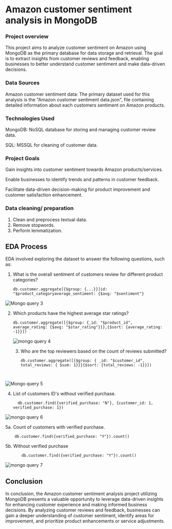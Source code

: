 # Amazon customer sentiment analysis in MongoDB
### Project overview

This project aims to analyze customer sentiment on Amazon using MongoDB as the primary database for data storage and retrieval. The goal is to extract insights from customer reviews and feedback, enabling businesses to better understand customer sentiment and make data-driven decisions.

### Data Sources

Amazon customer sentiment data: The primary dataset used for this analysis is the "Amazon customer sentiment data.json", file containing detailed information about each customers sentiment on Amazon products. 

### Technologies Used

MongoDB: NoSQL database for storing and managing customer review data.

SQL: MSSQL for cleaning of customer data.

### Project Goals

Gain insights into customer sentiment towards Amazon products/services.

Enable businesses to identify trends and patterns in customer feedback.

Facilitate data-driven decision-making for product improvement and customer satisfaction enhancement.

### Data cleaning/ preparation

1. Clean and preprocess textual data.
2. Remove stopwords.
3. Perform lemmatization.


## EDA Process

EDA involved exploring the dataset to answer the following questions, such as:

1. What is the overall sentiment of customers review for different product categories?
   ``` mongoDB
   db.customer.aggregate[{$group: {...}}]id: "$product_categoryaverage_sentiment: {$avg: "$sentiment"}
   ```

   
![Mongo query 3](https://github.com/Emmaue/MongoDB-project/assets/87420794/f1ca46c3-fec6-4a50-ae0a-7e29417d0a10)



2. Which products have the highest average star ratings?
   ``` mongoDB
   db.customer.aggregate([{$group: {_id: "$product_id", average_rating: {$avg: "$star_rating"}}},{$sort: {average_rating: -1}}])
   ```

   
   ![mongo query 4](https://github.com/Emmaue/MongoDB-project/assets/87420794/6115fbd0-571b-4b0f-90bd-dceb09bf403c)



   3. Who are the top reviewers based on the count of reviews submitted?
         ``` mongoDB
       db.customer.aggregate([{$group: { _id: "$customer_id", total_reviews: { $sum: 1}}}{$sort: {total_reviews: -1}}])
   ```

   
![Mongo query 5](https://github.com/Emmaue/MongoDB-project/assets/87420794/39771d47-1209-4e2a-9aad-cd5962dd8323)



4. List of customers ID's without verified purchase.
     ``` mongoDB
       db.customer.find({verified_purchase: "N"}, {customer_id: 1, verified_purchase: 1})
   ```
     

![mongo query 6](https://github.com/Emmaue/MongoDB-project/assets/87420794/2927c897-e7ea-4d8e-9dfb-b36940e36e37)



5a. Count of customers with verified purchase.

   ``` mongoDB
       db.customer.find({verified_purchase: "Y"}).count()
   ```

5b. Without verified purchase

``` mongoDB
       db.customer.find({verified_purchase: "Y"}).count()
   ```



![mongo query 7](https://github.com/Emmaue/MongoDB-project/assets/87420794/8f2b87cc-2aae-4d4d-aebf-d4da2064f6de)

## Conclusion

In conclusion, the Amazon customer sentiment analysis project utilizing MongoDB presents a valuable opportunity to leverage data-driven insights for enhancing customer experience and making informed business decisions. By analyzing customer reviews and feedback, businesses can gain a deeper understanding of customer sentiment, identify areas for improvement, and prioritize product enhancements or service adjustments.


